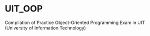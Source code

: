 # UIT_OOP
Compilation of Practice Object-Oriented Programming Exam in UIT (University of Information Technology)
